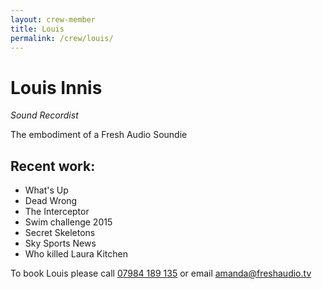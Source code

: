 ```yaml
---
layout: crew-member
title: Louis
permalink: /crew/louis/
---
```


# Louis Innis
_Sound Recordist_

The embodiment of a Fresh Audio Soundie

## Recent work:
+ What's Up
+ Dead Wrong
+ The Interceptor
+ Swim challenge 2015
+ Secret Skeletons 
+ Sky Sports News
+ Who killed Laura Kitchen

To book Louis please call [07984 189 135](tel:+447984189135) or email [amanda@freshaudio.tv](mailto:amanda@freshaudio.tv)